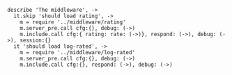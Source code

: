     describe 'The middleware', ->
      it.skip 'should load rating', ->
        m = require '../middleware/rating'
        m.server_pre.call cfg:{}, debug: (->)
        m.include.call cfg:{ rating: rate: (->)}, respond: (->), debug: (->), session:{}
      it 'should load log-rated', ->
        m = require '../middleware/log-rated'
        m.server_pre.call cfg:{}, debug: (->)
        m.include.call cfg:{}, respond: (->), debug: (->)
